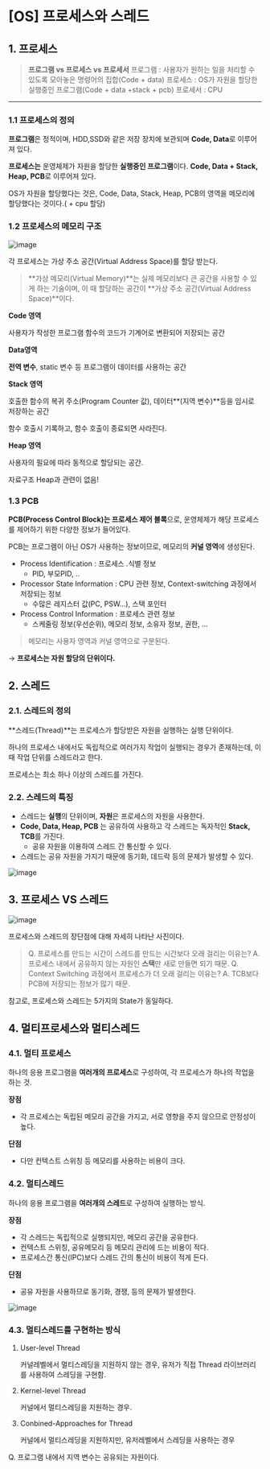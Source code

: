 # [OS] 프로세스와 스레드

## 1. 프로세스

> **프로그램 vs 프로세스 vs 프로세서**
프로그램 : 사용자가 원하는 일을 처리할 수 있도록 모아놓은 명령어의 집합(Code + data)
프로세스 : OS가 자원을 할당한 실행중인 프로그램(Code + data +stack + pcb)
프로세서 : CPU
> 

 ****

### 1.1 프로세스의 정의

**프로그램**은 정적이며, HDD,SSD와 같은 저장 장치에 보관되며 **Code, Data**로 이루어져 있다.

**프로세스는** 운영체제가 자원을 할당한 **실행중인 프로그램**이다. **Code, Data + Stack, Heap, PCB**로 이루어져 있다.

OS가 자원을 할당했다는 것은, Code, Data, Stack, Heap, PCB의 영역을 메모리에 할당했다는 것이다.( + cpu 할당)

### 1.2 프로세스의 메모리 구조

![image](https://github.com/java-two-people-get-in/Dododok-CS-study/assets/77064618/dc39fa60-dc3f-4ca3-9f8e-4fe62d3e597c)


각 프로세스는 가상 주소 공간(Virtual Address Space)를 할당 받는다.

> **가상 메모리(Virtual Memory)**는 실제 메모리보다 큰 공간을 사용할 수 있게 하는 기술이며, 이 때 할당하는 공간이 **가상 주소 공간(Virtual Address Space)**이다.
> 

**Code 영역**

사용자가 작성한 프로그램 함수의 코드가 기계어로 변환되어 저장되는 공간

**Data영역**

**전역 변수**, static 변수 등 프로그램이 데이터를 사용하는 공간

**Stack 영역**

호출한 함수의 복귀 주소(Program Counter 값), 데이터**(지역 변수)**등을 임시로 저장하는 공간

함수 호출시 기록하고, 함수 호출이 종료되면 사라진다.

**Heap 영역**

사용자의 필요에 따라 동적으로 할당되는 공간. 

자료구조 Heap과 관련이 없음!

### 1.3 PCB

**PCB(Process Control Block)는 프로세스 제어 블록**으로, 운영체제가 해당 프로세스를 제어하기 위한 다양한 정보가 들어있다.

PCB는 프로그램이 아닌 OS가 사용하는 정보이므로, 메모리의 **커널 영역**에 생성된다.

- Process Identification : 프로세스 .식별 정보
    - PID, 부모PID, ..
- Processor State Information : CPU 관련 정보, Context-switching 과정에서 저장되는 정보
    - 수많은 레지스터 값(PC, PSW…), 스택 포인터
- Process Control Information : 프로세스 관련 정보
    - 스케줄링 정보(우선순위), 메모리 정보, 소유자 정보, 권한, …

> 메모리는 사용자 영역과 커널 영역으로 구분된다.
> 

→ **프로세스는 자원 할당의 단위이다.**

## 2. 스레드

### 2.1. 스레드의 정의

**스레드(Thread)**는 프로세스가 할당받은 자원을 실행하는 실행 단위이다.

하나의 프로세스 내에서도 독립적으로 여러가지 작업이 실행되는 경우가 존재하는데, 이때 작업 단위를 스레드라고 한다.

프로세스는 최소 하나 이상의 스레드를 가진다.

                                                                                                                                

### 2.2. 스레드의 특징

- 스레드는 **실행**의 단위이며, **자원**은 프로세스의 자원을 사용한다.
- **Code, Data, Heap, PCB** 는 공유하여 사용하고 각 스레드는 독자적인 **Stack, TCB**를 가진다.
    - 공유 자원을 이용하여 스레드 간 통신할 수 있다.
- 스레드는 공유 자원을 가지기 때문에 동기화, 데드락 등의 문제가 발생할 수 있다.

![image](https://github.com/java-two-people-get-in/Dododok-CS-study/assets/77064618/f8077c01-da2f-436d-ba82-46a48f1b5336)

## 3. 프로세스 VS 스레드
![image](https://github.com/java-two-people-get-in/Dododok-CS-study/assets/77064618/c6ba6810-a05d-408d-a3ed-887f72d9febb)


프로세스와 스레드의 장단점에 대해 자세히 나타난 사진이다.

> Q. 프로세스를 만드는 시간이 스레드를 만드는 시간보다 오래 걸리는 이유는?
A. 프로세스 내에서 공유하지 않는 자원인 **스택**만 새로 만들면 되기 때문.
Q. Context Switching 과정에서 프로세스가 더 오래 걸리는 이유는?
A. TCB보다 PCB에 저장되는 정보가 많기 때문.
> 

참고로, 프로세스와 스레드는 5가지의 State가 동일하다.

## 4. 멀티프로세스와 멀티스레드

### 4.1. 멀티 프로세스

하나의 응용 프로그램을 **여러개의 프로세스**로 구성하여, 각 프로세스가 하나의 작업을 하는 것.

**장점**

- 각 프로세스는 독립된 메모리 공간을 가지고, 서로 영향을 주지 않으므로 안정성이 높다.

**단점**

- 다만 컨텍스트 스위칭 등 메모리를 사용하는 비용이 크다.

### 4.2. 멀티스레드

하나의 응용 프로그램을 **여러개의 스레드**로 구성하여 실행하는 방식.

**장점**

- 각 스레드는 독립적으로 실행되지만, 메모리 공간을 공유한다.
- 컨텍스트 스위칭, 공유메모리 등 메모리 관리에 드는 비용이 적다.
- 프로세스간 통신(IPC)보다 스레드 간의 통신이 비용이 적게 든다.

**단점**

- 공유 자원을 사용하므로 동기화, 경쟁, 등의 문제가 발생한다.

![image](https://github.com/java-two-people-get-in/Dododok-CS-study/assets/77064618/d05bf85b-e56b-46e1-a0ec-6e6a30611900)

### 4.3. 멀티스레드를 구현하는 방식

1. User-level Thread
    
    커널레벨에서 멀티스레딩을 지원하지 않는 경우, 유저가 직접 Thread 라이브러리를 사용하여 스레딩을 구현함.
    
2. Kernel-level Thread
    
    커널에서 멀티스레딩을 지원하는 경우.
    
3. Conbined-Approaches for Thread
    
    커널에서 멀티스레딩을 지원하지만, 유저레벨에서 스레딩을 사용하는 경우


Q. 프로그램 내에서 지역 변수는 공유되는 자원이다.
